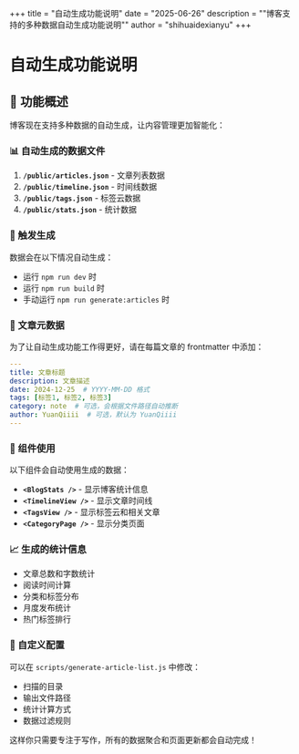 +++
title = "自动生成功能说明"
date = "2025-06-26"
description = "\"博客支持的多种数据自动生成功能说明\""
author = "shihuaidexianyu"
+++

# 自动生成功能说明

## 🤖 功能概述

博客现在支持多种数据的自动生成，让内容管理更加智能化：

### 📊 自动生成的数据文件

1. **`/public/articles.json`** - 文章列表数据
2. **`/public/timeline.json`** - 时间线数据  
3. **`/public/tags.json`** - 标签云数据
4. **`/public/stats.json`** - 统计数据

### 🔄 触发生成

数据会在以下情况自动生成：

- 运行 `npm run dev` 时
- 运行 `npm run build` 时  
- 手动运行 `npm run generate:articles` 时

### 📝 文章元数据

为了让自动生成功能工作得更好，请在每篇文章的 frontmatter 中添加：

```yaml
---
title: 文章标题
description: 文章描述
date: 2024-12-25  # YYYY-MM-DD 格式
tags: [标签1, 标签2, 标签3]
category: note  # 可选，会根据文件路径自动推断
author: YuanQiiii  # 可选，默认为 YuanQiiii
---
```

### 🎯 组件使用

以下组件会自动使用生成的数据：

- **`<BlogStats />`** - 显示博客统计信息
- **`<TimelineView />`** - 显示文章时间线
- **`<TagsView />`** - 显示标签云和相关文章
- **`<CategoryPage />`** - 显示分类页面

### 📈 生成的统计信息

- 文章总数和字数统计
- 阅读时间计算
- 分类和标签分布
- 月度发布统计
- 热门标签排行

### 🔧 自定义配置

可以在 `scripts/generate-article-list.js` 中修改：

- 扫描的目录
- 输出文件路径
- 统计计算方式
- 数据过滤规则

这样你只需要专注于写作，所有的数据聚合和页面更新都会自动完成！